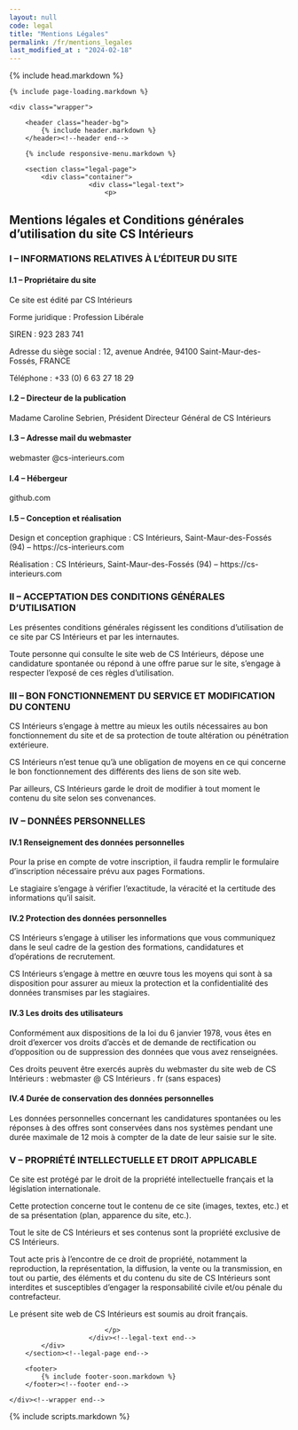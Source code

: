 ```yaml
---
layout: null
code: legal
title: "Mentions Légales"
permalink: /fr/mentions_legales
last_modified_at : "2024-02-18"
---
```

<html lang="fr">
{% include head.markdown %}


<body>

	{% include page-loading.markdown %}

	<div class="wrapper">
			
		<header class="header-bg">
			{% include header.markdown %}
		</header><!--header end-->

		{% include responsive-menu.markdown %}

		<section class="legal-page">
			<div class="container">
						<div class="legal-text">
							<p>

<h2>Mentions légales et Conditions générales d’utilisation du site CS Intérieurs</h2>

<h3>I – INFORMATIONS RELATIVES À L’ÉDITEUR DU SITE</h3>

<h4>I.1 – Propriétaire du site</h4>

<p>Ce site est édité par CS Intérieurs</p>

<p>Forme juridique : Profession Libérale</p>

<p>SIREN : 923 283 741</p>

<p>Adresse du siège social : 12, avenue Andrée, 94100 Saint-Maur-des-Fossés, FRANCE</p>

<p>Téléphone : +33 (0) 6 63 27 18 29 </p>

<h4> I.2 – Directeur de la publication</h4>

<p>Madame Caroline Sebrien, Président Directeur Général de CS Intérieurs</p>

<h4> I.3 – Adresse mail du webmaster</h4>

<p>webmaster @cs-interieurs.com</p>

<h4> I.4 – Hébergeur</h4>

<p>github.com</p>

<h4> I.5 – Conception et réalisation</h4>

<p>Design et conception graphique : CS Intérieurs, Saint-Maur-des-Fossés (94) – https://cs-interieurs.com</p>

<p>Réalisation : CS Intérieurs, Saint-Maur-des-Fossés (94) – https://cs-interieurs.com</p>

<h3> II – ACCEPTATION DES CONDITIONS GÉNÉRALES D’UTILISATION</h3>

<p>Les présentes conditions générales régissent les conditions d’utilisation de ce site par CS Intérieurs et par les internautes.</p>

<p>Toute personne qui consulte le site web de CS Intérieurs, dépose une candidature spontanée ou répond à une offre parue sur le site, s’engage à respecter l’exposé de ces règles d’utilisation.</p>

<h3> III – BON FONCTIONNEMENT DU SERVICE ET MODIFICATION DU CONTENU</h3>

<p>CS Intérieurs s’engage à mettre au mieux les outils nécessaires au bon fonctionnement du site et de sa protection de toute altération ou pénétration extérieure.</p>

<p>CS Intérieurs n’est tenue qu’à une obligation de moyens en ce qui concerne le bon fonctionnement des différents des liens de son site web.</p>

<p>Par ailleurs, CS Intérieurs garde le droit de modifier à tout moment le contenu du site selon ses convenances.</p>

<h3> IV – DONNÉES PERSONNELLES</h3>

<h4> IV.1 Renseignement des données personnelles</h4>

<p>Pour la prise en compte de votre inscription, il faudra remplir le formulaire d’inscription nécessaire prévu aux pages Formations.</p>

<p>Le stagiaire s’engage à vérifier l’exactitude, la véracité et la certitude des informations qu’il saisit.</p>

<h4> IV.2 Protection des données personnelles</h4>

<p>CS Intérieurs s’engage à utiliser les informations que vous communiquez dans le seul cadre de la gestion des formations, candidatures et d’opérations de recrutement.</p>

<p>CS Intérieurs s’engage à mettre en œuvre tous les moyens qui sont à sa disposition pour assurer au mieux la protection et la confidentialité des données transmises par les stagiaires.</p>

<h4> IV.3 Les droits des utilisateurs</h4>

<p>Conformément aux dispositions de la loi du 6 janvier 1978, vous êtes en droit d’exercer vos droits d’accès et de demande de rectification ou d’opposition ou de suppression des données que vous avez renseignées.</p>

<p>Ces droits peuvent être exercés auprès du webmaster du site web de CS Intérieurs : webmaster @ CS Intérieurs . fr (sans espaces)</p>

<h4> IV.4 Durée de conservation des données personnelles</h4>

<p>Les données personnelles concernant les candidatures spontanées ou les réponses à des offres sont conservées dans nos systèmes pendant une durée maximale de 12 mois à compter de la date de leur saisie sur le site.</p>

<h3> V – PROPRIÉTÉ INTELLECTUELLE ET DROIT APPLICABLE</h3>

<p>Ce site est protégé par le droit de la propriété intellectuelle français et la législation internationale.</p>

<p>Cette protection concerne tout le contenu de ce site (images, textes, etc.) et de sa présentation (plan, apparence du site, etc.).</p>

<p>Tout le site de CS Intérieurs et ses contenus sont la propriété exclusive de CS Intérieurs.</p>

<p>Tout acte pris à l’encontre de ce droit de propriété, notamment la reproduction, la représentation, la diffusion, la vente ou la transmission, en tout ou partie, des éléments et du contenu du site de CS Intérieurs sont interdites et susceptibles d’engager la responsabilité civile et/ou pénale du contrefacteur.</p>

<p>Le présent site web de CS Intérieurs est soumis au droit français.</p>
							
							</p>
						</div><!--legal-text end-->
			</div>
		</section><!--legal-page end-->

		<footer>
			{% include footer-soon.markdown %}
		</footer><!--footer end-->

	</div><!--wrapper end-->

{% include scripts.markdown %}


</body>

</html>